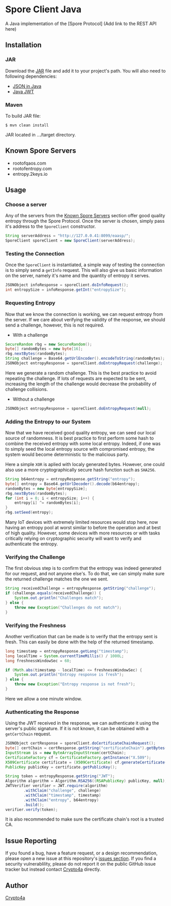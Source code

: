 # Spore Client Java
A Java implementation of the [Spore Protocol] (Add link to the REST API here)


## Installation
### JAR
Download the [JAR][1] file and add it to your project's path.
You will also need to following dependencies:
- [JSON in Java][2]
- [Java JWT][3]

### Maven

To build JAR file:

```
$ mvn clean install
```

JAR located in .../target directory.

## Known Spore Servers
- rootofqaos.com
- rootofentropy.com
- entropy.2keys.io

## Usage
### Choose a server
Any of the servers from the [Known Spore Servers](#known-spore-servers) section offer good quality entropy through the Spore Protocol. Once the server is chosen, simply pass it's address to the `SporeClient` constructor.
```JAVA
String serverAddress = "http://127.0.0.41:8099/eaasp/";
SporeClient sporeClient = new SporeClient(serverAddress);
```

### Testing the Connection
Once the `SporeClient` is instantiated, a simple way of testing the connection is to simply send a `getInfo` request. This will also give us basic information on the server, namely it's name and the quantity of entropy it serves.
```JAVA
JSONObject infoResponse = sporeClient.doInfoRequest();
int entropySize = infoResponse.getInt("entropySize");
```

### Requesting Entropy
Now that we know the connection is working, we can request entropy from the server. If we care about verifying the validity of the response, we should send a challenge, however, this is not required.
- With a challenge
```JAVA
SecureRandom rbg = new SecureRandom();
byte[] randomBytes = new byte[16];
rbg.nextBytes(randomBytes);
String challenge = Base64.getUrlEncoder().encodeToString(randomBytes);
JSONObject entropyResponse = sporeClient.doEntropyRequest(challenge);
```
Here we generate a random challenge. This is the best practice to avoid repeating the challenge. If lots of requests are expected to be sent, increasing the length of the challenge would decrease the probability of challenge collisions.

- Without a challenge
```JAVA
JSONObject entropyResponse = sporeClient.doEntropyRequest(null);
```

### Adding the Entropy to our System
Now that we have received good quality entropy, we can seed our local source of randomness. It is best practice to first perform some hash to combine the received entropy with some local entropy. Indeed, if one was to simply seed the local entropy source with compromised entropy, the system would become deterministic to the malicious party.

Here a simple `XOR` is aplied with localy generated bytes. However, one could also use a more cryptographically secure hash function such as `SHA256`.

```JAVA
String b64entropy = entropyResponse.getString("entropy");
byte[] entropy = Base64.getUrlDecoder().decode(b64entropy);
randomBytes = new byte[entropySize];
rbg.nextBytes(randomBytes);
for (int i = 0; i < entropySize; i++) {
	entropy[i] ^= randomBytes[i];
}
rbg.setSeed(entropy);
```

Many IoT devices with extremely limited resources would stop here, now having an entropy pool at worst similar to before the operation and at best of high quality. However, some devices with more resources or with tasks critically relying on cryptographic security will want to verify and authenticate the entropy.

### Verifying the Challenge
The first obvious step is to confirm that the entropy was indeed generated for our request, and not anyone else's. To do that, we can simply make sure the returned challenge matches the one we sent.
```JAVA
String receivedChallenge = entropyResponse.getString("challenge");
if (challenge.equals(receivedChallenge)) {
	System.out.println("Challenges match");
} else {
	throw new Exception("Challenges do not match");
}
```

### Verifying the Freshness
Another verification that can be made is to verify that the entropy sent is fresh. This can easily be done with the help of the returned timestamp.
```JAVA
long timestamp = entropyResponse.getLong("timestamp");
long localTime = System.currentTimeMillis() / 1000L;
long freshnessWindowSec = 60;

if (Math.abs(timestamp - localTime) <= freshnessWindowSec) {
	System.out.println("Entropy response is fresh");
} else {
	throw new Exception("Entropy response is not fresh");
}
```
Here we allow a one minute window.

### Authenticating the Response
Using the JWT received in the response, we can authenticate it using the server's public signature. If it is not known, it can be obtained with a `getCertChain` request.
```JAVA
JSONObject certResponse = sporeClient.doCertificateChainRequest();
byte[] certChain = certResponse.getString("certificateChain").getBytes();
InputStream is = new ByteArrayInputStream(certChain);
CertificateFactory cf = CertificateFactory.getInstance("X.509");
X509Certificate certificate = (X509Certificate) cf.generateCertificate(is);
PublicKey publicKey = certificate.getPublicKey();

String token = entropyResponse.getString("JWT");
Algorithm algorithm = Algorithm.RSA256((RSAPublicKey) publicKey, null);
JWTVerifier verifier = JWT.require(algorithm)
		.withClaim("challenge", challenge)
		.withClaim("timestamp", timestamp)
		.withClaim("entropy", b64entropy)
		.build();
verifier.verify(token);
```
It is also recommended to make sure the certificate chain's root is a trusted CA.

## Issue Reporting
If you found a bug, have a feature request, or a design recommendation, please open a new issue at this repository's [issues section][4]. If you find a security vulnerablility, please do not report it on the public GitHub issue tracker but instead contact [Crypto4a][5] directly.

## Author
[Crypto4a][6]



[1]: https://github.com/crypto4a/spore-client-java/raw/master/publish/SporeClient.jar
[2]: https://mvnrepository.com/artifact/org.json/json/20180130
[3]: https://mvnrepository.com/artifact/com.auth0/java-jwt/3.4.0
[4]: https://github.com/crypto4a/spore-client-java/issues
[5]: https://crypto4a.com/contact-crypto4a/
[6]: https://crypto4a.com/

